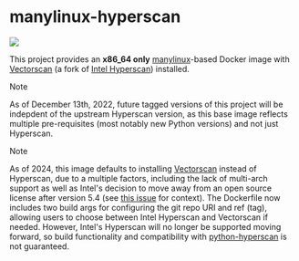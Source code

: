 # manylinux-hyperscan

![](https://github.com/darvid/manylinux-hyperscan/workflows/Publish%20Docker%20Image/badge.svg?branch=master)

This project provides an **x86_64 only** [manylinux][1]-based Docker
image with [Vectorscan][3] (a fork of [Intel Hyperscan][2]) installed.

> [!NOTE]
> As of December 13th, 2022, future tagged versions of this project will
> be indepdent of the upstream Hyperscan version, as this base image
> reflects multiple pre-requisites (most notably new Python versions) and
> not just Hyperscan.

> [!NOTE]
> As of 2024, this image defaults to installing [Vectorscan][3] instead
> of Hyperscan, due to a multiple factors, including the lack of
> multi-arch support as well as Intel's decision to move away from an
> open source license after version 5.4 (see [this issue][4] for
> context). The Dockerfile now includes two build args for configuring
> the git repo URI and ref (tag), allowing users to choose between
> Intel Hyperscan and Vectorscan if needed. However, Intel's Hyperscan
> will no longer be supported moving forward, so build functionality
> and compatibility with [python-hyperscan][5] is not guaranteed.


[1]: https://github.com/pypa/manylinux
[2]: https://github.com/intel/hyperscan
[3]: https://github.com/VectorCamp/vectorscan
[4]: https://github.com/intel/hyperscan/issues/421
[5]: https://github.com/darvid/python-hyperscan
